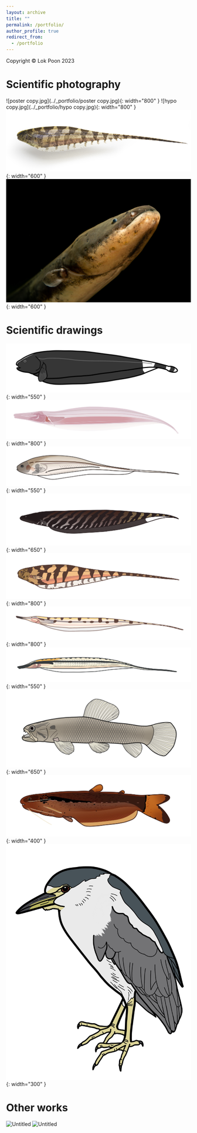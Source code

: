 ```yaml
---
layout: archive
title: ""
permalink: /portfolio/
author_profile: true
redirect_from:
  - /portfolio
---
```

Copyright © Lok Poon 2023
# Scientific photography
![poster copy.jpg](../_portfolio/poster copy.jpg){: width="800" }
![hypo copy.jpg](../_portfolio/hypo copy.jpg){: width="800" }
![elegans.jpg](../_portfolio/elegans.jpg){: width="600" }
![eel.jpg](../_portfolio/eel.jpg){: width="600" }
# Scientific drawings

![biopainting](../_portfolio/Apteronotus_albifron.jpg){: width="550" }
![biopainting](../_portfolio/Orthosternarchus.jpg){: width="800" }
![biopainting](../_portfolio/Eigen_Final.jpg){: width="550" }
![biopainting](../_portfolio/carapo.jpg){: width="650" }
![Steatogenys_elegans.jpg](../_portfolio/Steatogenys_elegans.jpg){: width="800" }
![biopainting](../_portfolio/G._hypostomus.jpg){: width="800" }
![biopainting](../_portfolio/Rondoni_Final.jpg){: width="550" }
![biopainting](../_portfolio/Hoplias.jpg){: width="650" }
![biopainting](../_portfolio/helogenes.jpg){: width="400" }
![heron.jpg](../_portfolio/heron.jpg "heron.jpg"){: width="300" }
#  Other works
<img src="{{https://lokpoon.github.io | prepend: https://lokpoon.github.io/}}images/tillandsia.jpg" alt="Untitled" />
<img src="{{ "/images/tillandsia.jpg" | prepend:""| prepend: https://lokpoon.github.io}}" alt="Untitled" />